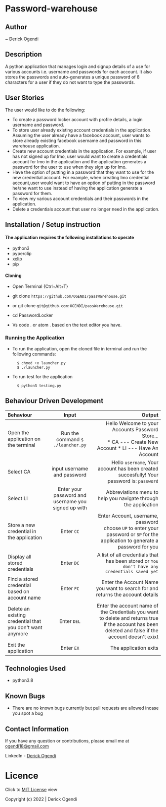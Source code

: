 # Password-warehouse
## Author

~ Derick Ogendi
## Description

A python application that manages login and signup details of a use for various accounts i.e. username and passwords for each account. It also stores the passwords and auto-generates a unique password of 8 characters for a user if they do not want to type the passwords.


## User Stories
The user would like to do the following:
+ To create a password locker account with profile details, a login username and password.
+ To store user already existing account credentials in the application. Assuming the user already have a facebook account, user wants to store  already existing facebook username and password in this warehouse application.
+ Create new account credentials in the application. For example, if user has not signed up for Imo, user would want to create a credentials account for Imo in the application and the application generates a password for the user to use when they sign up for Imo.
+ Have the option of putting in a password that they want to use for the new credential account. For example, when creating  Imo credential account,user would want to have an option of putting in the password he/she want to use instead of having the application generate a password for them.
+ To view my various account credentials and their passwords in the application.
+ Delete a credentials account that user no longer need in the application.


## Installation / Setup instruction

#### The application requires the following installations to operate 
* python3
* pyperclip
* xclip
* pip

#### Cloning

* Open Terminal {Ctrl+Alt+T}

* git clone ``https://github.com/OGENDI/passWarehouse.git``

 + or
 git clone ``git@github.com:OGENDI/passWarehouse.git``

* cd PasswordLocker

* Vs code . or atom . based on the text editor you have.

### Running the Application
* To run the application, open the cloned file in terminal and run the following commands:

        $ chmod +x launcher.py
        $ ./launcher.py
* To run test for the application

        $ python3 testing.py

## Behaviour Driven Development
| Behaviour | Input | Output |
| :---------------- | :---------------: | ------------------: |
|Open the application on the terminal | Run the command ```$ ./launcher.py```|Hello Welcome to your Accounts Password Store... <br>* CA ---  Create New Account * LI ---  Have An Account |
|Select  CA| input username and password| Hello ```username```, Your account has been created succesfully! Your password is: ```password```|
|Select LI  | Enter your password and username you signed up with| Abbreviations menu to help you navigate through the application|
|Store a new credential in the application| Enter ```CC```|Enter Account, username, password<br>choose ```UP``` to enter your password or ```SP``` for the application to generate a password for you |
|Display all stored credentials | Enter ```DC```|A list of all credentials that has been stored or ```You don't have any credentials saved yet``` |
|Find a stored credential based on account name|Enter ```FC```| Enter the Account Name you want to search for and returns the account details|
|Delete an existing credential that you don't want anymore|Enter ```DEL```|Enter the account name of the Credentials you want to delete and returns true if the account has been deleted and false if the account doesn't exixt|
|Exit the application| Enter ```EX```| The application exits|

## Technologies Used

* python3.8

## Known Bugs
* There are no known bugs currently but pull requests are allowed incase you spot a bug

## Contact Information 

If you have any question or contributions, please email me at [ogendi18@gmail.com](ogendi18@gmail.com)

LinkedIn - [Derick Ogendi](https://www.linkedin.com/in/derick-ogendi/)


# Licence

Click to  [MIT License](Licence) view

 Copyright (c) 2022 | Derick Ogendi

